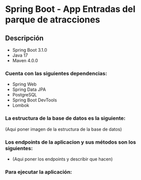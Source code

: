 # Spring Boot - App Entradas del parque de atracciones
## Descripción

- Spring Boot 3.1.0
- Java 17
- Maven 4.0.0

### Cuenta con las siguientes dependencias:

- Spring Web
- Spring Data JPA
- PostgreSQL
- Spring Boot DevTools
- Lombok

### La estructura de la base de datos es la siguiente:

(Aqui poner imagen de la estructura de la base de datos)

### Los endpoints de la aplicacion y sus métodos son los siguientes:

- (Aqui poner los endpoints y describir que hacen)

### Para ejecutar la aplicación:



